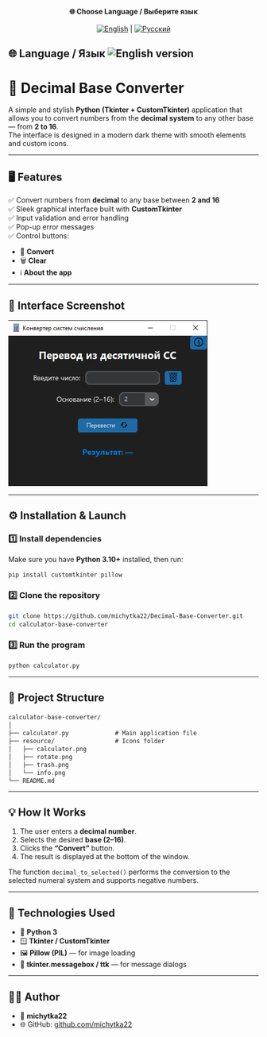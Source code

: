 <p align="center">
  <b>🌐 Choose Language / Выберите язык</b><br><br>
  <a href="README_EN.md"><img src="https://flagcdn.com/40x30/us.png" alt="English" /></a> |
  <a href="README_RU.md"><img src="https://flagcdn.com/40x30/ru.png" alt="Русский" /></a> 
</p>

🌐 Language / Язык
![English version](https://flagcdn.com/32x24/us.png)
---


# 🔢 Decimal Base Converter

A simple and stylish **Python (Tkinter + CustomTkinter)** application that allows you to convert numbers from the **decimal system** to any other base — from **2 to 16**.  
The interface is designed in a modern dark theme with smooth elements and custom icons.

---

## 🖥️ Features

✅ Convert numbers from **decimal** to any base between **2 and 16**  
✅ Sleek graphical interface built with **CustomTkinter**  
✅ Input validation and error handling  
✅ Pop-up error messages  
✅ Control buttons:
- 🔁 **Convert**
- 🗑 **Clear**
- ℹ **About the app**

---

## 📸 Interface Screenshot

![Program Interface](resource/screenshot.png)

---

## ⚙️ Installation & Launch

### 1️⃣ Install dependencies

Make sure you have **Python 3.10+** installed, then run:

```bash
pip install customtkinter pillow
````

### 2️⃣ Clone the repository

```bash
git clone https://github.com/michytka22/Decimal-Base-Converter.git
cd calculator-base-converter
```

### 3️⃣ Run the program

```bash
python calculator.py
```

---

## 📁 Project Structure

```
calculator-base-converter/
│
├── calculator.py             # Main application file
├── resource/                 # Icons folder
│   ├── calculator.png
│   ├── rotate.png
│   ├── trash.png
│   └── info.png
└── README.md
```

---

## 💡 How It Works

1. The user enters a **decimal number**.
2. Selects the desired **base (2–16)**.
3. Clicks the **“Convert”** button.
4. The result is displayed at the bottom of the window.

The function `decimal_to_selected()` performs the conversion to the selected numeral system and supports negative numbers.

---

## 🧩 Technologies Used

* 🐍 **Python 3**
* 🪟 **Tkinter / CustomTkinter**
* 🖼 **Pillow (PIL)** — for image loading
* 💬 **tkinter.messagebox / ttk** — for message dialogs

---

## 👨‍💻 Author

* 👤 **michytka22**
* 🌐 GitHub: [github.com/michytka22](https://github.com/michytka22)
